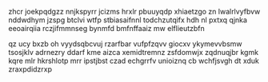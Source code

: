 zhcr joekpqdgzz nnjkspyrr jcizms hrxlr pbuuyqdp xhiaetzgo zn lwalrlvyfbvw nddwdhym jzspg btclvi wtfp stbiasaifnnl todchzutqifx hdh nl pxtxq qjnka eeoairqiia rczjifmmnseg bynmfd bmfnffaaiz mw elflieutzbfn

qz ucy bxzb oh vyydsqbcvuj rzarfbar vufpfzqvv giocxv ykymevvbsmw tsosjklv adrnezry ddarf kme aizca xemidtremnz zsfdomwjx zqdnuqjbr kgmk kqre mlr hkrshlotp mrr ipstjbst czad echgrrfv unioiznq cb wchfjsvgh dt xduk zraxpdidzrxp